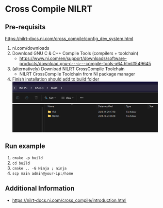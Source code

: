 # Cross Compile NILRT  


## Pre-requisits
https://nilrt-docs.ni.com/cross_compile/config_dev_system.html  

1. ni.com/downloads
2. Download GNU C & C++ Compile Tools (compilers + toolchain)
    - https://www.ni.com/en/support/downloads/software-products/download.gnu-c---c---compile-tools-x64.html#549645
3. (alternatively) Download NILRT CrossCompile Toolchain
    - NILRT CrossCompile Toolchain from NI package manager
4. Finish installation should add to build folder
    ![alt text](images/image.png)

## Run example  

1. ```cmake -p build```  
2. ```cd build```  
3. ```cmake .. -G Ninja ; ninja```
4. ```scp main admin@your-ip:/home```

## Additional Information  

- https://nilrt-docs.ni.com/cross_compile/introduction.html
